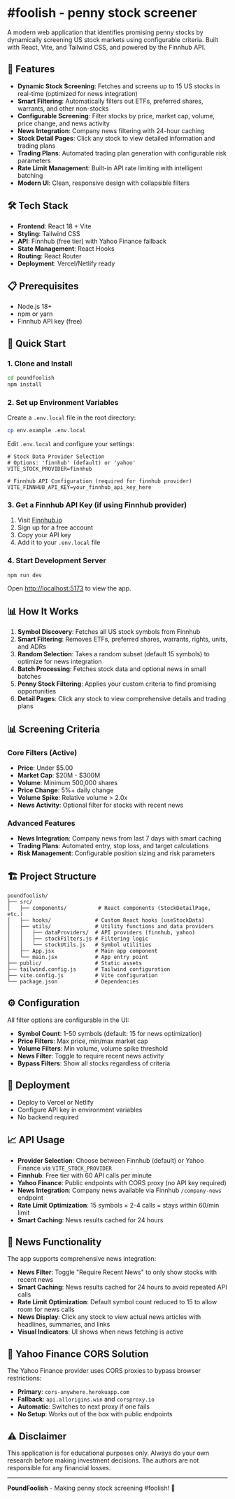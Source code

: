# #foolish - penny stock screener

A modern web application that identifies promising penny stocks by dynamically screening US stock markets using configurable criteria. Built with React, Vite, and Tailwind CSS, and powered by the Finnhub API.

## 🚀 Features

- **Dynamic Stock Screening**: Fetches and screens up to 15 US stocks in real-time (optimized for news integration)
- **Smart Filtering**: Automatically filters out ETFs, preferred shares, warrants, and other non-stocks
- **Configurable Screening**: Filter stocks by price, market cap, volume, price change, and news activity
- **News Integration**: Company news filtering with 24-hour caching
- **Stock Detail Pages**: Click any stock to view detailed information and trading plans
- **Trading Plans**: Automated trading plan generation with configurable risk parameters
- **Rate Limit Management**: Built-in API rate limiting with intelligent batching
- **Modern UI**: Clean, responsive design with collapsible filters

## 🛠️ Tech Stack

- **Frontend**: React 18 + Vite
- **Styling**: Tailwind CSS
- **API**: Finnhub (free tier) with Yahoo Finance fallback
- **State Management**: React Hooks
- **Routing**: React Router
- **Deployment**: Vercel/Netlify ready

## 📋 Prerequisites

- Node.js 18+ 
- npm or yarn
- Finnhub API key (free)

## 🚀 Quick Start

### 1. Clone and Install

```bash
cd poundfoolish
npm install
```

### 2. Set up Environment Variables

Create a `.env.local` file in the root directory:

```bash
cp env.example .env.local
```

Edit `.env.local` and configure your settings:

```env
# Stock Data Provider Selection
# Options: 'finnhub' (default) or 'yahoo'
VITE_STOCK_PROVIDER=finnhub

# Finnhub API Configuration (required for finnhub provider)
VITE_FINNHUB_API_KEY=your_finnhub_api_key_here
```

### 3. Get a Finnhub API Key (if using Finnhub provider)

1. Visit [Finnhub.io](https://finnhub.io/register)
2. Sign up for a free account
3. Copy your API key
4. Add it to your `.env.local` file

### 4. Start Development Server

```bash
npm run dev
```

Open [http://localhost:5173](http://localhost:5173) to view the app.

## 📊 How It Works

1. **Symbol Discovery**: Fetches all US stock symbols from Finnhub
2. **Smart Filtering**: Removes ETFs, preferred shares, warrants, rights, units, and ADRs
3. **Random Selection**: Takes a random subset (default 15 symbols) to optimize for news integration
4. **Batch Processing**: Fetches stock data and optional news in small batches
5. **Penny Stock Filtering**: Applies your custom criteria to find promising opportunities
6. **Detail Pages**: Click any stock to view comprehensive details and trading plans

## 📊 Screening Criteria

### **Core Filters (Active)**
- **Price**: Under $5.00
- **Market Cap**: $20M - $300M
- **Volume**: Minimum 500,000 shares
- **Price Change**: 5%+ daily change
- **Volume Spike**: Relative volume > 2.0x
- **News Activity**: Optional filter for stocks with recent news

### **Advanced Features**
- **News Integration**: Company news from last 7 days with smart caching
- **Trading Plans**: Automated entry, stop loss, and target calculations
- **Risk Management**: Configurable position sizing and risk parameters

## 🏗️ Project Structure

```
poundfoolish/
├── src/
│   ├── components/          # React components (StockDetailPage, etc.)
│   ├── hooks/              # Custom React hooks (useStockData)
│   ├── utils/              # Utility functions and data providers
│   │   ├── dataProviders/  # API providers (finnhub, yahoo)
│   │   ├── stockFilters.js # Filtering logic
│   │   └── stockUtils.js   # Symbol utilities
│   ├── App.jsx             # Main app component
│   └── main.jsx            # App entry point
├── public/                 # Static assets
├── tailwind.config.js      # Tailwind configuration
├── vite.config.js          # Vite configuration
└── package.json            # Dependencies
```

## ⚙️ Configuration

All filter options are configurable in the UI:
- **Symbol Count**: 1-50 symbols (default: 15 for news optimization)
- **Price Filters**: Max price, min/max market cap
- **Volume Filters**: Min volume, volume spike threshold
- **News Filter**: Toggle to require recent news activity
- **Bypass Filters**: Show all stocks regardless of criteria

## 🚀 Deployment

- Deploy to Vercel or Netlify
- Configure API key in environment variables
- No backend required

## 📈 API Usage

- **Provider Selection**: Choose between Finnhub (default) or Yahoo Finance via `VITE_STOCK_PROVIDER`
- **Finnhub**: Free tier with 60 API calls per minute
- **Yahoo Finance**: Public endpoints with CORS proxy (no API key required)
- **News Integration**: Company news available via Finnhub `/company-news` endpoint
- **Rate Limit Optimization**: 15 symbols × 2-4 calls = stays within 60/min limit
- **Smart Caching**: News results cached for 24 hours

## 🔧 News Functionality

The app supports comprehensive news integration:
- **News Filter**: Toggle "Require Recent News" to only show stocks with recent news
- **Smart Caching**: News results cached for 24 hours to avoid repeated API calls
- **Rate Limit Optimization**: Default symbol count reduced to 15 to allow room for news calls
- **News Display**: Click any stock to view actual news articles with headlines, summaries, and links
- **Visual Indicators**: UI shows when news fetching is active

## 🔧 Yahoo Finance CORS Solution

The Yahoo Finance provider uses CORS proxies to bypass browser restrictions:
- **Primary**: `cors-anywhere.herokuapp.com`
- **Fallback**: `api.allorigins.win` and `corsproxy.io`
- **Automatic**: Switches to next proxy if one fails
- **No Setup**: Works out of the box with public endpoints

## ⚠️ Disclaimer

This application is for educational purposes only. Always do your own research before making investment decisions. The authors are not responsible for any financial losses.

---

**PoundFoolish** - Making penny stock screening #foolish! 🚀
